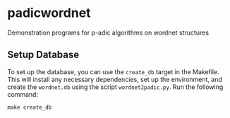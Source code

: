 # padicwordnet
Demonstration programs for p-adic algorithms on wordnet structures

## Setup Database
To set up the database, you can use the `create_db` target in the Makefile. This will install any necessary dependencies,
set up the environment, and create the `wordnet.db` using the script `wordnet2padic.py`. Run the following command:

```
make create_db
```
